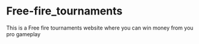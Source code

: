 # Free-fire_tournaments
This is a Free fire tournaments website where you can win money from you pro gameplay 
